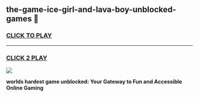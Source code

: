 
## the-game-ice-girl-and-lava-boy-unblocked-games 👋
<h3>
<a href="https://premium.freeplayer.one?title=the-game-ice-girl-and-lava-boy-unblocked-games&ref=14F">CLICK TO PLAY</a></h3>
<hr>

<h3>
<a href="https://premium.freeplayer.one?title=the-game-ice-girl-and-lava-boy-unblocked-games&ref=14F">CLICK 2 PLAY</a>
  
</h3>

<a href="https://premium.freeplayer.one?title=the-game-ice-girl-and-lava-boy-unblocked-games&ref=12F/"><img src="https://clearcache.store/games.png"></a>


**worlds hardest game unblocked: Your Gateway to Fun and Accessible Online Gaming**
